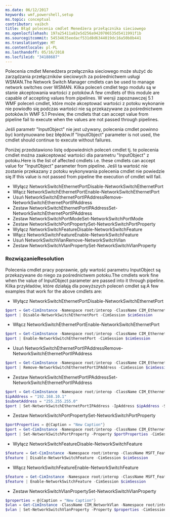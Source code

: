 ```yaml
---
ms.date: 06/12/2017
keywords: wmf,powershell,setup
ms.topic: conceptual
contributor: vaibch
title: Błąd polecenia cmdlet Menedżera przełącznika sieciowego
ms.openlocfilehash: 197a25411a82e5d256a9420706535d5411991f1b
ms.sourcegitcommit: 54534635eedacf531d8d6344019dc16a50b8b441
ms.translationtype: MT
ms.contentlocale: pl-PL
ms.lasthandoff: 05/16/2018
ms.locfileid: "34188687"
---
```

<span data-ttu-id="ac5e9-103">Polecenia cmdlet Menedżera przełącznika sieciowego może służyć do zarządzania przełączników sieciowych za pośrednictwem usługi WSMAN.</span><span class="sxs-lookup"><span data-stu-id="ac5e9-103">The Network Switch Manager cmdlets can be used to manage network switches over WSMAN.</span></span>
<span data-ttu-id="ac5e9-104">Kilka poleceń cmdlet tego modułu są w stanie akceptowania wartości z potoków.</span><span class="sxs-lookup"><span data-stu-id="ac5e9-104">A few cmdlets of this module are capable of accepting values from pipelines.</span></span>
<span data-ttu-id="ac5e9-105">W wersji zapoznawczej 5.1 WMF poleceń cmdlet, które może akceptować wartości z potoku wykonanie nie powiodło się podczas wartości nie są przekazywane za pośrednictwem potoków.</span><span class="sxs-lookup"><span data-stu-id="ac5e9-105">In WMF 5.1 Preview, the cmdlets that can accept value from pipeline fail to execute when the values are not passed through pipelines.</span></span>

<span data-ttu-id="ac5e9-106">Jeśli parametr "InputObject" nie jest używany, polecenia cmdlet powinno być kontynuowane bez błędów.</span><span class="sxs-lookup"><span data-stu-id="ac5e9-106">If "InputObject" parameter is not used, the cmdlet should continue to execute without failures.</span></span>

<span data-ttu-id="ac5e9-107">Poniżej przedstawiono listę odpowiednich poleceń cmdlet tj. te polecenia cmdlet można zaakceptować wartości dla parametru "InputObject" z potoku.</span><span class="sxs-lookup"><span data-stu-id="ac5e9-107">Here is the list of affected cmdlets i.e. these cmdlets can accept value for "InputObject" parameter from pipeline.</span></span>
<span data-ttu-id="ac5e9-108">Jeśli ta wartość nie zostanie przekazany z potoku wykonywania polecenia cmdlet nie powiedzie się.</span><span class="sxs-lookup"><span data-stu-id="ac5e9-108">If this value is not passed from pipeline the execution of cmdlet will fail.</span></span>

- <span data-ttu-id="ac5e9-109">Wyłącz NetworkSwitchEthernetPort</span><span class="sxs-lookup"><span data-stu-id="ac5e9-109">Disable-NetworkSwitchEthernetPort</span></span>
- <span data-ttu-id="ac5e9-110">Włącz NetworkSwitchEthernetPort</span><span class="sxs-lookup"><span data-stu-id="ac5e9-110">Enable-NetworkSwitchEthernetPort</span></span>
- <span data-ttu-id="ac5e9-111">Usuń NetworkSwitchEthernetPortIPAddress</span><span class="sxs-lookup"><span data-stu-id="ac5e9-111">Remove-NetworkSwitchEthernetPortIPAddress</span></span>
- <span data-ttu-id="ac5e9-112">Zestaw NetworkSwitchEthernetPortIPAddress</span><span class="sxs-lookup"><span data-stu-id="ac5e9-112">Set-NetworkSwitchEthernetPortIPAddress</span></span>
- <span data-ttu-id="ac5e9-113">Zestaw NetworkSwitchPortMode</span><span class="sxs-lookup"><span data-stu-id="ac5e9-113">Set-NetworkSwitchPortMode</span></span>
- <span data-ttu-id="ac5e9-114">Zestaw NetworkSwitchPortProperty</span><span class="sxs-lookup"><span data-stu-id="ac5e9-114">Set-NetworkSwitchPortProperty</span></span>
- <span data-ttu-id="ac5e9-115">Wyłącz NetworkSwitchFeature</span><span class="sxs-lookup"><span data-stu-id="ac5e9-115">Disable-NetworkSwitchFeature</span></span>
- <span data-ttu-id="ac5e9-116">Włącz NetworkSwitchFeature</span><span class="sxs-lookup"><span data-stu-id="ac5e9-116">Enable-NetworkSwitchFeature</span></span>
- <span data-ttu-id="ac5e9-117">Usuń NetworkSwitchVlan</span><span class="sxs-lookup"><span data-stu-id="ac5e9-117">Remove-NetworkSwitchVlan</span></span>
- <span data-ttu-id="ac5e9-118">Zestaw NetworkSwitchVlanProperty</span><span class="sxs-lookup"><span data-stu-id="ac5e9-118">Set-NetworkSwitchVlanProperty</span></span>

### <a name="resolution"></a><span data-ttu-id="ac5e9-119">Rozwiązanie</span><span class="sxs-lookup"><span data-stu-id="ac5e9-119">Resolution</span></span>
<span data-ttu-id="ac5e9-120">Polecenia cmdlet pracy poprawnie, gdy wartość parametru InputObject są przekazywane do niego za pośrednictwem potoku.</span><span class="sxs-lookup"><span data-stu-id="ac5e9-120">The cmdlets work fine when the value of InputObject parameter are passed into it through pipeline.</span></span> <span data-ttu-id="ac5e9-121">Kilka przykładów, które działają dla powyższych poleceń cmdlet są:</span><span class="sxs-lookup"><span data-stu-id="ac5e9-121">A few examples that work for the above cmdlets are:</span></span>

- <span data-ttu-id="ac5e9-122">Wyłącz NetworkSwitchEthernetPort</span><span class="sxs-lookup"><span data-stu-id="ac5e9-122">Disable-NetworkSwitchEthernetPort</span></span>
```powershell
$port = Get-CimInstance -Namespace root/interop -ClassName CIM_EthernetPort -CimSession $cimSession | Select-Object -First 1
$port | Disable-NetworkSwitchEthernetPort -CimSession $cimSession
```

- <span data-ttu-id="ac5e9-123">Włącz NetworkSwitchEthernetPort</span><span class="sxs-lookup"><span data-stu-id="ac5e9-123">Enable-NetworkSwitchEthernetPort</span></span>
```powershell
$port = Get-CimInstance -Namespace root/interop -ClassName CIM_EthernetPort -CimSession $cimSession | Select-Object -First 1
$port | Enable-NetworkSwitchEthernetPort -CimSession $cimSession
```

- <span data-ttu-id="ac5e9-124">Usuń NetworkSwitchEthernetPortIPAddress</span><span class="sxs-lookup"><span data-stu-id="ac5e9-124">Remove-NetworkSwitchEthernetPortIPAddress</span></span>
```powershell
$port = Get-CimInstance -Namespace root/interop -ClassName CIM_EthernetPort -CimSession $cimSession | Select-Object -First 1
$port | Remove-NetworkSwitchEthernetPortIPAddress -CimSession $cimSession
```

- <span data-ttu-id="ac5e9-125">Zestaw NetworkSwitchEthernetPortIPAddress</span><span class="sxs-lookup"><span data-stu-id="ac5e9-125">Set-NetworkSwitchEthernetPortIPAddress</span></span>
```powershell
$port = Get-CimInstance -Namespace root/interop -ClassName CIM_EthernetPort -CimSession $cimSession | Select-Object -First 1
$ipAddress = "192.168.10.1"
$subnetAddress = "255.255.255.0"
$port | Set-NetworkSwitchEthernetPortIPAddress -IpAddress $ipAddress -SubnetAddress $subnetAddress -CimSession $cimSession
```

- <span data-ttu-id="ac5e9-126">Zestaw NetworkSwitchPortProperty</span><span class="sxs-lookup"><span data-stu-id="ac5e9-126">Set-NetworkSwitchPortProperty</span></span>
```powershell
$portProperties = @{Caption = "New Caption"}
$port = Get-CimInstance -Namespace root/interop -ClassName CIM_EthernetPort -CimSession $cimSession | Select-Object -First 1
$port | Set-NetworkSwitchPortProperty -Property $portProperties -CimSession $cimSession
```

- <span data-ttu-id="ac5e9-127">Wyłącz NetworkSwitchFeature</span><span class="sxs-lookup"><span data-stu-id="ac5e9-127">Disable-NetworkSwitchFeature</span></span>
```powershell
$feature = Get-CimInstance -Namespace root/interop -ClassName MSFT_Feature -CimSession $cimSession | Select-Object -First 1
$feature | Disable-NetworkSwitchFeature -CimSession $cimSession
```

- <span data-ttu-id="ac5e9-128">Włącz NetworkSwitchFeature</span><span class="sxs-lookup"><span data-stu-id="ac5e9-128">Enable-NetworkSwitchFeature</span></span>
```powershell
$feature = Get-CimInstance -Namespace root/interop -ClassName MSFT_Feature -CimSession $cimSession | Select-Object -First 1
$feature | Enable-NetworkSwitchFeature -CimSession $cimSession
```

- <span data-ttu-id="ac5e9-129">Zestaw NetworkSwitchVlanProperty</span><span class="sxs-lookup"><span data-stu-id="ac5e9-129">Set-NetworkSwitchVlanProperty</span></span>
```powershell
$properties = @{Caption = "New Caption"}
$vlan = Get-CimInstance -ClassName CIM_NetworkVlan -Namespace root/interop -CimSession $cimSession | Select-Object -First 1
$vlan | Set-NetworkSwitchVlanProperty -Property $properties -CimSession $cimSession
```
